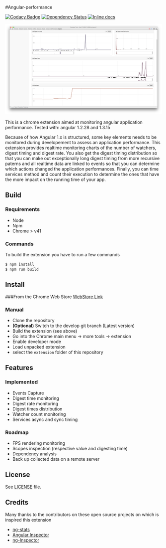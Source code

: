 #Angular-performance

[![Codacy Badge](https://www.codacy.com/project/badge/1ae19e8ddd704a7bab46537588224099)](https://www.codacy.com/app/nikel092_2742/angular-performance)
[![Dependency Status](https://david-dm.org/Linkurious/angular-performance.svg)](https://david-dm.org/Linkurious/angular-performance)
[![Inline docs](http://inch-ci.org/github/Linkurious/angular-performance.svg?branch=master)](http://inch-ci.org/github/Linkurious/angular-performance)

[![Screenshot](screenshot.png)](screenshot.png)

This is a chrome extension aimed at monitoring angular application performance.
Tested with: angular 1.2.28 and 1.3.15

Because of how Angular 1.x is structured, some key elements needs to be monitored during developement to assess an application performance. This extension provides realtime monitoring charts of the number of watchers, digest timing and digest rate. You also get the digest timing distribution so that you can make out exceptionally long digest timing from more recursive paterns and all realtime data are linked to events so that you can determine which actions changed the application performances. Finally, you can time services method and count their execution to determine the ones that have the more impact on the running time of your app. 


## Build

### Requirements
* Node
* Npm
* Chrome > v41

### Commands

To build the extension you have to run a few commands

```shell
$ npm install
$ npm run build
```

## Install
###From the Chrome Web Store
[WebStore Link](https://chrome.google.com/webstore/detail/angular-performance/hejbpbhdhhchmmcgmccpnngfedalkmkm)

### Manual
* Clone the repository
* **(Optional)** Switch to the develop git branch (Latest version)
* Build the extension (see above)
* Go into the Chrome main menu -> more tools -> extension 
* Enable developer mode
* Load unpacked extension
* select the `extension` folder of this repository

## Features

### Implemented
* Events Capture
* Digest time monitoring
* Digest rate monitoring
* Digest times distribution
* Watcher count monitoring
* Services async and sync timing

### Roadmap
* FPS rendering monitoring
* Scopes inspection (respective value and digesting time)
* Dependency analysis
* Back up collected data on a remote server

## License
See [LICENSE](LICENSE) file.

## Credits
Many thanks to the contributors on these open source projects on which is inspired this extension
* [ng-stats](https://github.com/kentcdodds/ng-stats)
* [Angular Inspector](https://github.com/kkirsche/angularjs-inspector)
* [ng-Inspector](https://github.com/rev087/ng-inspector)

